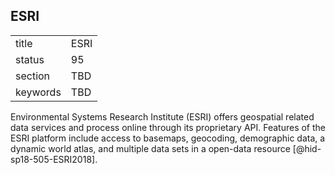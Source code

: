 ## ESRI


|          |      |
| -------- | ---- |
| title    | ESRI |
| status   | 95   |
| section  | TBD  |
| keywords | TBD  |




Environmental Systems Research Institute (ESRI) offers geospatial
related data services and process online through its proprietary API.
Features of the ESRI platform include access to basemaps, geocoding,
demographic data, a dynamic world atlas, and multiple data sets in a
open-data resource [@hid-sp18-505-ESRI2018].
